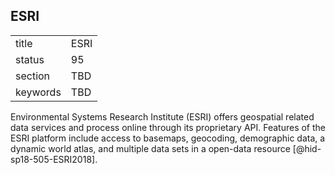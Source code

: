 ## ESRI


|          |      |
| -------- | ---- |
| title    | ESRI |
| status   | 95   |
| section  | TBD  |
| keywords | TBD  |




Environmental Systems Research Institute (ESRI) offers geospatial
related data services and process online through its proprietary API.
Features of the ESRI platform include access to basemaps, geocoding,
demographic data, a dynamic world atlas, and multiple data sets in a
open-data resource [@hid-sp18-505-ESRI2018].
